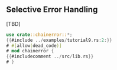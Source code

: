 ## Selective Error Handling

[TBD]

~~~rust
use crate::chainerror::*;
{{#include ../examples/tutorial9.rs:2:}}
# #[allow(dead_code)]
# mod chainerror {
{{#includecomment ../src/lib.rs}}
# }
~~~